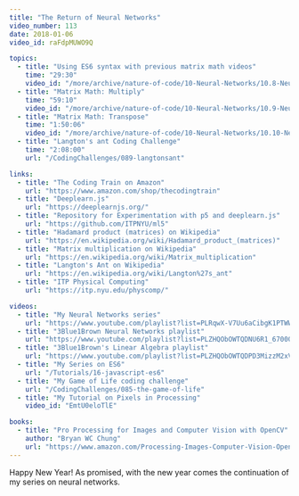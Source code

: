 ```yaml
---
title: "The Return of Neural Networks"
video_number: 113
date: 2018-01-06
video_id: raFdpMUWO9Q

topics:
  - title: "Using ES6 syntax with previous matrix math videos"
    time: "29:30"
    video_id: "/more/archive/nature-of-code/10-Neural-Networks/10.8-Neural-Networks-Updating-Code-to-ES6"
  - title: "Matrix Math: Multiply"
    time: "59:10"
    video_id: "/more/archive/nature-of-code/10-Neural-Networks/10.9-Neural-Networks-Matrix-Math-Part-3"
  - title: "Matrix Math: Transpose"
    time: "1:50:06"
    video_id: "/more/archive/nature-of-code/10-Neural-Networks/10.10-Neural-Networks-Matrix-Math-Part-4"
  - title: "Langton's ant Coding Challenge"
    time: "2:08:00"
    url: "/CodingChallenges/089-langtonsant"

links:
  - title: "The Coding Train on Amazon"
    url: "https://www.amazon.com/shop/thecodingtrain"
  - title: "Deeplearn.js"
    url: "https://deeplearnjs.org/"
  - title: "Repository for Experimentation with p5 and deeplearn.js"
    url: "https://github.com/ITPNYU/ml5"
  - title: "Hadamard product (matrices) on Wikipedia"
    url: "https://en.wikipedia.org/wiki/Hadamard_product_(matrices)"
  - title: "Matrix multiplication on Wikipedia"
    url: "https://en.wikipedia.org/wiki/Matrix_multiplication"
  - title: "Langton's Ant on Wikipedia"
    url: "https://en.wikipedia.org/wiki/Langton%27s_ant"
  - title: "ITP Physical Computing"
    url: "https://itp.nyu.edu/physcomp/"

videos:
  - title: "My Neural Networks series"
    url: "https://www.youtube.com/playlist?list=PLRqwX-V7Uu6aCibgK1PTWWu9by6XFdCfh"
  - title: "3Blue1Brown Neural Networks playlist"
    url: "https://www.youtube.com/playlist?list=PLZHQObOWTQDNU6R1_67000Dx_ZCJB-3pi"
  - title: "3Blue1Brown's Linear Algebra playlist"
    url: "https://www.youtube.com/playlist?list=PLZHQObOWTQDPD3MizzM2xVFitgF8hE_ab"
  - title: "My Series on ES6"
    url: "/Tutorials/16-javascript-es6"
  - title: "My Game of Life coding challenge"
    url: "/CodingChallenges/085-the-game-of-life"
  - title: "My Tutorial on Pixels in Processing"
    video_id: "EmtU0eloTlE"

books:
  - title: "Pro Processing for Images and Computer Vision with OpenCV"
    author: "Bryan WC Chung"
    url: "https://www.amazon.com/Processing-Images-Computer-Vision-OpenCV/dp/1484227743"
---
```


Happy New Year! As promised, with the new year comes the continuation of my series on neural networks.
